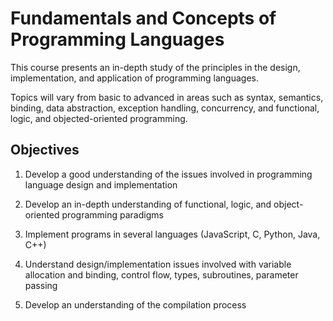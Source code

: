 # Fundamentals and Concepts of Programming Languages
This course presents an in-depth study of the principles in the design, implementation, and application of programming languages.

Topics will vary from basic to advanced in areas such as syntax, semantics, binding, data abstraction, exception handling, 
concurrency, and functional, logic, and objected-oriented programming.

## Objectives

  1. Develop a good understanding of the issues involved in programming language design and implementation
  
  2. Develop an in-depth understanding of functional, logic, and object-oriented programming paradigms
  
  3. Implement programs in several languages (JavaScript, C, Python, Java, C++)
  
  4. Understand design/implementation issues involved with variable allocation and binding, control flow, types, subroutines, parameter passing
  
  5. Develop an understanding of the compilation process
